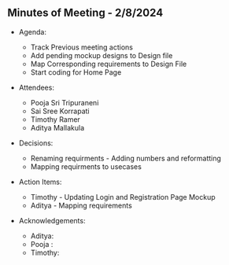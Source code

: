 
## Minutes of Meeting - 2/8/2024

* Agenda:
  
  * Track Previous meeting actions
  * Add pending mockup designs to Design file
  * Map Corresponding requirements to Design File
  * Start coding for Home Page
    
* Attendees:
  
  * Pooja Sri Tripuraneni
  * Sai Sree Korrapati
  * Timothy Ramer
  * Aditya Mallakula

* Decisions:

  * Renaming requirments - Adding numbers and reformatting
  * Mapping requirments to usecases

* Action Items:

  * Timothy - Updating Login and Registration Page Mockup
  * Aditya  - Mapping requirements

* Acknowledgements:
  
  * Aditya: 
  * Pooja : 
  * Timothy: 
